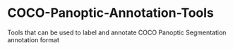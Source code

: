 # COCO-Panoptic-Annotation-Tools
Tools that can be used to label and annotate COCO Panoptic Segmentation annotation format
